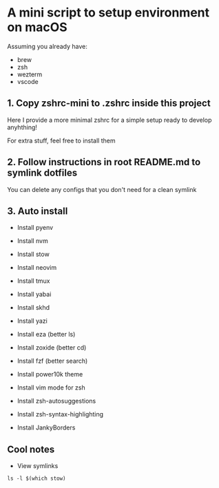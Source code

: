 # A mini script to setup environment on macOS

Assuming you already have:

- brew
- zsh
- wezterm
- vscode

## 1. Copy zshrc-mini to .zshrc inside this project

Here I provide a more minimal zshrc for a simple setup ready to develop anyhthing!

For extra stuff, feel free to install them

## 2. Follow instructions in root README.md to symlink dotfiles

You can delete any configs that you don't need for a clean symlink

## 3. Auto install

- Install pyenv
- Install nvm

- Install stow
- Install neovim
- Install tmux
- Install yabai
- Install skhd
- Install yazi

- Install eza (better ls)
- Install zoxide (better cd)
- Install fzf (better search)

- Install power10k theme
- Install vim mode for zsh
- Install zsh-autosuggestions
- Install zsh-syntax-highlighting

- Install JankyBorders

## Cool notes

- View symlinks

```
ls -l $(which stow)
```
